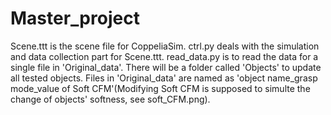 # Master_project

Scene.ttt is the scene file for CoppeliaSim.
ctrl.py deals with the simulation and data collection part for Scene.ttt.
read_data.py is to read the data for a single file in 'Original_data'.
There will be a folder called 'Objects' to update all tested objects.
Files in 'Original_data' are named as 'object name_grasp mode_value of Soft CFM'(Modifying Soft CFM is supposed to simulte the change of objects' softness, see soft_CFM.png).
